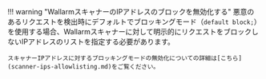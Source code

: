 !!! warning "WallarmスキャナーのIPアドレスのブロックを無効化する"
    悪意のあるリクエストを検出時にデフォルトでブロッキングモード（`default block;`）を使用する場合、Wallarmスキャナーに対して明示的にリクエストをブロックしないIPアドレスのリストを指定する必要があります。

    スキャナーIPアドレスに対するブロッキングモードの無効化についての詳細は[こちら](scanner-ips-allowlisting.md)をご覧ください。